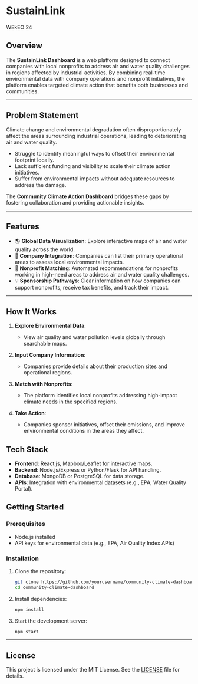 # SustainLink
WEkEO 24


## **Overview**  
The **SustainLink Dashboard** is a web platform designed to connect companies with local nonprofits to address air and water quality challenges in regions affected by industrial activities. By combining real-time environmental data with company operations and nonprofit initiatives, the platform enables targeted climate action that benefits both businesses and communities.  

---

## **Problem Statement**  
Climate change and environmental degradation often disproportionately affect the areas surrounding industrial operations, leading to deteriorating air and water quality.  
- Struggle to identify meaningful ways to offset their environmental footprint locally.  
- Lack sufficient funding and visibility to scale their climate action initiatives.  
- Suffer from environmental impacts without adequate resources to address the damage.  

The **Community Climate Action Dashboard** bridges these gaps by fostering collaboration and providing actionable insights.

---

## **Features**  
- 🌎 **Global Data Visualization**: Explore interactive maps of air and water quality across the world.  
- 📍 **Company Integration**: Companies can list their primary operational areas to assess local environmental impacts.  
- 🔗 **Nonprofit Matching**: Automated recommendations for nonprofits working in high-need areas to address air and water quality challenges.  
- 💡 **Sponsorship Pathways**: Clear information on how companies can support nonprofits, receive tax benefits, and track their impact.  

---

## **How It Works**  
1. **Explore Environmental Data**:  
   - View air quality and water pollution levels globally through searchable maps.  

2. **Input Company Information**:  
   - Companies provide details about their production sites and operational regions.  

3. **Match with Nonprofits**:  
   - The platform identifies local nonprofits addressing high-impact climate needs in the specified regions.  

4. **Take Action**:  
   - Companies sponsor initiatives, offset their emissions, and improve environmental conditions in the areas they affect.  


## **Tech Stack**  
- **Frontend**: React.js, Mapbox/Leaflet for interactive maps.  
- **Backend**: Node.js/Express or Python/Flask for API handling.  
- **Database**: MongoDB or PostgreSQL for data storage.  
- **APIs**: Integration with environmental datasets (e.g., EPA, Water Quality Portal).  


## **Getting Started**  
### Prerequisites  
- Node.js installed  
- API keys for environmental data (e.g., EPA, Air Quality Index APIs)  

### Installation  
1. Clone the repository:  
   ```bash
   git clone https://github.com/yourusername/community-climate-dashboard.git
   cd community-climate-dashboard
   ```  
2. Install dependencies:  
   ```bash
   npm install
   ```  
3. Start the development server:  
   ```bash
   npm start
   ```  
---

## **License**  
This project is licensed under the MIT License. See the [LICENSE](LICENSE) file for details.  
